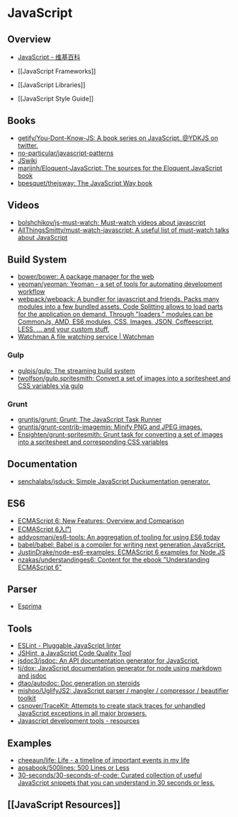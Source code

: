 # JavaScript

## Overview

- [JavaScript - 维基百科](https://zh.wikipedia.org/wiki/JavaScript)

- [[JavaScript Frameworks]]
- [[JavaScript Libraries]]
- [[JavaScript Style Guide]]

## Books

- [getify/You-Dont-Know-JS: A book series on JavaScript. @YDKJS on twitter.](https://github.com/getify/You-Dont-Know-JS)
- [no-particular/javascript-patterns](https://github.com/no-particular/javascript-patterns)
- [JSwiki](http://jswiki.org/)
- [marijnh/Eloquent-JavaScript: The sources for the Eloquent JavaScript book](https://github.com/marijnh/Eloquent-JavaScript)
- [bpesquet/thejsway: The JavaScript Way book](https://github.com/bpesquet/thejsway)

## Videos

- [bolshchikov/js-must-watch: Must-watch videos about javascript](https://github.com/bolshchikov/js-must-watch)
- [AllThingsSmitty/must-watch-javascript: A useful list of must-watch talks about JavaScript](https://github.com/AllThingsSmitty/must-watch-javascript)

## Build System

- [bower/bower: A package manager for the web](https://github.com/bower/bower)
- [yeoman/yeoman: Yeoman - a set of tools for automating development workflow](https://github.com/yeoman/yeoman)
- [webpack/webpack: A bundler for javascript and friends. Packs many modules into a few bundled assets. Code Splitting allows to load parts for the application on demand. Through "loaders," modules can be CommonJs, AMD, ES6 modules, CSS, Images, JSON, Coffeescript, LESS, ... and your custom stuff.](https://github.com/webpack/webpack)
- [Watchman A file watching service | Watchman](https://facebook.github.io/watchman/)

### Gulp

- [gulpjs/gulp: The streaming build system](https://github.com/gulpjs/gulp)
- [twolfson/gulp.spritesmith: Convert a set of images into a spritesheet and CSS variables via gulp](https://github.com/twolfson/gulp.spritesmith)

### Grunt

- [gruntjs/grunt: Grunt: The JavaScript Task Runner](https://github.com/gruntjs/grunt)
- [gruntjs/grunt-contrib-imagemin: Minify PNG and JPEG images.](https://github.com/gruntjs/grunt-contrib-imagemin)
- [Ensighten/grunt-spritesmith: Grunt task for converting a set of images into a spritesheet and corresponding CSS variables](https://github.com/Ensighten/grunt-spritesmith)

## Documentation

- [senchalabs/jsduck: Simple JavaScript Duckumentation generator.](https://github.com/senchalabs/jsduck)

## ES6

- [ECMAScript 6: New Features: Overview and Comparison](http://es6-features.org/)
- [ECMAScript 6入门](http://es6.ruanyifeng.com/)
- [addyosmani/es6-tools: An aggregation of tooling for using ES6 today](https://github.com/addyosmani/es6-tools)
- [babel/babel: Babel is a compiler for writing next generation JavaScript.](https://github.com/babel/babel)
- [JustinDrake/node-es6-examples: ECMAScript 6 examples for Node.JS](https://github.com/JustinDrake/node-es6-examples)
- [nzakas/understandinges6: Content for the ebook "Understanding ECMAScript 6"](https://github.com/nzakas/understandinges6)

## Parser

- [Esprima](http://esprima.org/)

## Tools

- [ESLint - Pluggable JavaScript linter](http://eslint.org/)
- [JSHint, a JavaScript Code Quality Tool](http://jshint.com/)
- [jsdoc3/jsdoc: An API documentation generator for JavaScript.](https://github.com/jsdoc3/jsdoc)
- [tj/dox: JavaScript documentation generator for node using markdown and jsdoc](https://github.com/tj/dox)
- [dtao/autodoc: Doc generation on steroids](https://github.com/dtao/autodoc)
- [mishoo/UglifyJS2: JavaScript parser / mangler / compressor / beautifier toolkit](https://github.com/mishoo/UglifyJS2)
- [csnover/TraceKit: Attempts to create stack traces for unhandled JavaScript exceptions in all major browsers.](https://github.com/csnover/TraceKit)
- [Javascript development tools - resources](http://clausreinke.github.io/js-tools/resources.html)

## Examples

- [cheeaun/life: Life - a timeline of important events in my life](https://github.com/cheeaun/life)
- [aosabook/500lines: 500 Lines or Less](https://github.com/aosabook/500lines)
- [30-seconds/30-seconds-of-code: Curated collection of useful JavaScript snippets that you can understand in 30 seconds or less.](https://github.com/30-seconds/30-seconds-of-code)

## [[JavaScript Resources]]

